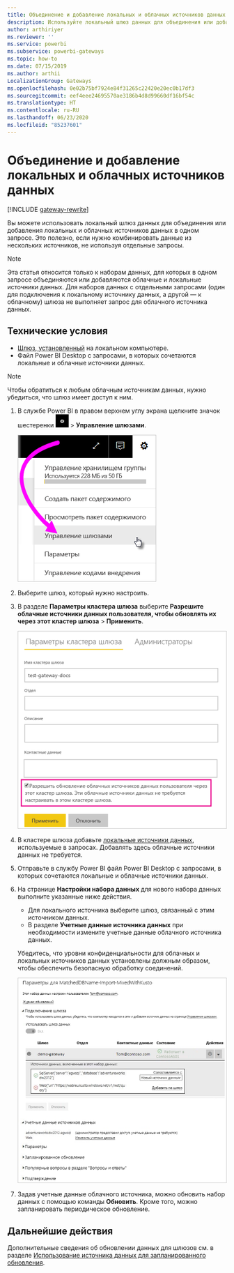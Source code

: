 ```yaml
---
title: Объединение и добавление локальных и облачных источников данных
description: Используйте локальный шлюз данных для объединения или добавления локальных и облачных источников данных в одном запросе.
author: arthiriyer
ms.reviewer: ''
ms.service: powerbi
ms.subservice: powerbi-gateways
ms.topic: how-to
ms.date: 07/15/2019
ms.author: arthii
LocalizationGroup: Gateways
ms.openlocfilehash: 0e02b75bf7924e84f31265c22420e20ec0b17df3
ms.sourcegitcommit: eef4eee24695570ae3186b4d8d99660df16bf54c
ms.translationtype: HT
ms.contentlocale: ru-RU
ms.lasthandoff: 06/23/2020
ms.locfileid: "85237601"
---
```

# <a name="merge-or-append-on-premises-and-cloud-data-sources"></a>Объединение и добавление локальных и облачных источников данных

[!INCLUDE [gateway-rewrite](../includes/gateway-rewrite.md)]

Вы можете использовать локальный шлюз данных для объединения или добавления локальных и облачных источников данных в одном запросе. Это полезно, если нужно комбинировать данные из нескольких источников, не используя отдельные запросы.

>[!NOTE]
>Эта статья относится только к наборам данных, для которых в одном запросе объединяются или добавляются облачные и локальные источники данных. Для наборов данных с отдельными запросами (один для подключения к локальному источнику данных, а другой — к облачному) шлюза не выполняет запрос для облачного источника данных.

## <a name="prerequisites"></a>Технические условия

- [Шлюз, установленный](/data-integration/gateway/service-gateway-install) на локальном компьютере.
- Файл Power BI Desktop с запросами, в которых сочетаются локальные и облачные источники данных.

>[!NOTE]
>Чтобы обратиться к любым облачным источникам данных, нужно убедиться, что шлюз имеет доступ к ним.

1. В службе Power BI в правом верхнем углу экрана щелкните значок шестеренки ![Значок параметров](media/service-gateway-mashup-on-premises-cloud/icon-gear.png) > **Управление шлюзами**.

    ![Управление шлюзами](media/service-gateway-mashup-on-premises-cloud/manage-gateways.png)

2. Выберите шлюз, который нужно настроить.

3. В разделе **Параметры кластера шлюза** выберите **Разрешите облачные источники данных пользователя, чтобы обновлять их через этот кластер шлюза** > **Применить**.

    ![Обновление через этот кластер шлюза](media/service-gateway-mashup-on-premises-cloud/refresh-gateway-cluster.png)

4. В кластере шлюза добавьте [локальные источники данных](service-gateway-enterprise-manage-scheduled-refresh.md#add-a-data-source), используемые в запросах. Добавлять здесь облачные источники данных не требуется.

5. Отправьте в службу Power BI файл Power BI Desktop с запросами, в которых сочетаются локальные и облачные источники данных.

6. На странице **Настройки набора данных** для нового набора данных выполните указанные ниже действия.

   - Для локального источника выберите шлюз, связанный с этим источником данных.
   - В разделе **Учетные данные источника данных** при необходимости измените учетные данные облачного источника данных.

    Убедитесь, что уровни конфиденциальности для облачных и локальных источников данных установлены должным образом, чтобы обеспечить безопасную обработку соединений.

     ![Параметры набора данных](media/service-gateway-mashup-on-premises-cloud/dataset-settings.png)

7. Задав учетные данные облачного источника, можно обновить набор данных с помощью команды **Обновить**. Кроме того, можно запланировать периодическое обновление.

## <a name="next-steps"></a>Дальнейшие действия

Дополнительные сведения об обновлении данных для шлюзов см. в разделе [Использование источника данных для запланированного обновления](service-gateway-enterprise-manage-scheduled-refresh.md#use-the-data-source-for-scheduled-refresh).
